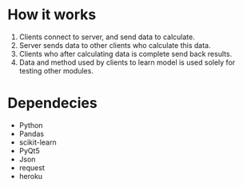 # How it works
1. Clients connect to server, and send data to calculate. 
2. Server sends data to other clients who calculate this data. 
3. Clients who after calculating data is complete send back results. 
4. Data and method used by clients to learn model is used solely for testing other modules.

# Dependecies
- Python
- Pandas
- scikit-learn
- PyQt5
- Json
- request
- heroku
